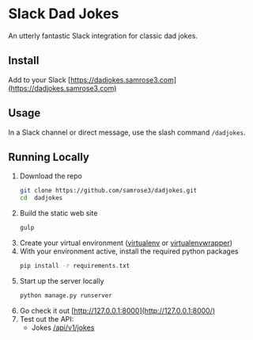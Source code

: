 # Slack Dad Jokes
An utterly fantastic Slack integration for classic dad jokes.

## Install
Add to your Slack
[https://dadjokes.samrose3.com](https://dadjokes.samrose3.com)

## Usage
In a Slack channel or direct message, use the slash command `/dadjokes`.

## Running Locally
1. Download the repo 
    ```bash
    git clone https://github.com/samrose3/dadjokes.git
    cd  dadjokes
    ```
1. Build the static web site
    ```bash
    gulp
    ```
1. Create your virtual environment ([virtualenv](https://pypi.python.org/pypi/virtualenv) or [virtualenvwrapper](https://pypi.python.org/pypi/virtualenvwrapper))
1. With your environment active, install the required python packages
    ```bash
    pip install -r requirements.txt
    ```
1. Start up the server locally
    ```bash
    python manage.py runserver
    ```
1. Go check it out [http://127.0.0.1:8000](http://127.0.0.1:8000/)
1. Test out the API:
    - Jokes [/api/v1/jokes](http://127.0.0.1:8000/api/v1/jokes)